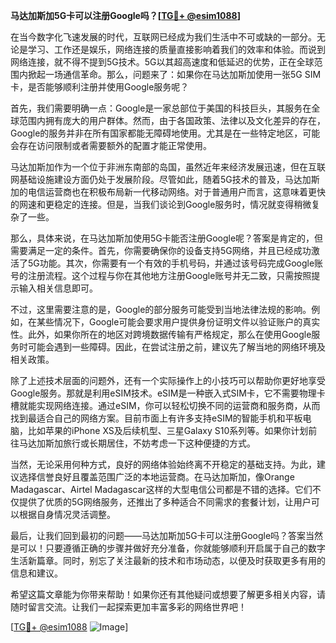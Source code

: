 **马达加斯加5G卡可以注册Google吗？[[TG💪+ @esim1088](https://t.me/s/esim1088)]**

在当今数字化飞速发展的时代，互联网已经成为我们生活中不可或缺的一部分。无论是学习、工作还是娱乐，网络连接的质量直接影响着我们的效率和体验。而说到网络连接，就不得不提到5G技术。5G以其超高速度和低延迟的优势，正在全球范围内掀起一场通信革命。那么，问题来了：如果你在马达加斯加使用一张5G SIM卡，是否能够顺利注册并使用Google服务呢？

首先，我们需要明确一点：Google是一家总部位于美国的科技巨头，其服务在全球范围内拥有庞大的用户群体。然而，由于各国政策、法律以及文化差异的存在，Google的服务并非在所有国家都能无障碍地使用。尤其是在一些特定地区，可能会存在访问限制或者需要额外的配置才能正常使用。

马达加斯加作为一个位于非洲东南部的岛国，虽然近年来经济发展迅速，但在互联网基础设施建设方面仍处于发展阶段。尽管如此，随着5G技术的普及，马达加斯加的电信运营商也在积极布局新一代移动网络。对于普通用户而言，这意味着更快的网速和更稳定的连接。但是，当我们谈论到Google服务时，情况就变得稍微复杂了一些。

那么，具体来说，在马达加斯加使用5G卡能否注册Google呢？答案是肯定的，但需要满足一定的条件。首先，你需要确保你的设备支持5G网络，并且已经成功激活了5G功能。其次，你需要有一个有效的手机号码，并通过该号码完成Google账号的注册流程。这个过程与你在其他地方注册Google账号并无二致，只需按照提示输入相关信息即可。

不过，这里需要注意的是，Google的部分服务可能受到当地法律法规的影响。例如，在某些情况下，Google可能会要求用户提供身份证明文件以验证账户的真实性。此外，如果你所在的地区对跨境数据传输有严格规定，那么在使用Google服务时可能会遇到一些障碍。因此，在尝试注册之前，建议先了解当地的网络环境及相关政策。

除了上述技术层面的问题外，还有一个实际操作上的小技巧可以帮助你更好地享受Google服务。那就是利用eSIM技术。eSIM是一种嵌入式SIM卡，它不需要物理卡槽就能实现网络连接。通过eSIM，你可以轻松切换不同的运营商和服务商，从而找到最适合自己的网络方案。目前市面上有许多支持eSIM的智能手机和平板电脑，比如苹果的iPhone XS及后续机型、三星Galaxy S10系列等。如果你计划前往马达加斯加旅行或长期居住，不妨考虑一下这种便捷的方式。

当然，无论采用何种方式，良好的网络体验始终离不开稳定的基础支持。为此，建议选择信誉良好且覆盖范围广泛的本地运营商。在马达加斯加，像Orange Madagascar、Airtel Madagascar这样的大型电信公司都是不错的选择。它们不仅提供了优质的5G网络服务，还推出了多种适合不同需求的套餐计划，让用户可以根据自身情况灵活调整。

最后，让我们回到最初的问题——马达加斯加5G卡可以注册Google吗？答案当然是可以！只要遵循正确的步骤并做好充分准备，你就能够顺利开启属于自己的数字生活新篇章。同时，别忘了关注最新的技术和市场动态，以便及时获取更多有用的信息和建议。

希望这篇文章能为你带来帮助！如果你还有其他疑问或想要了解更多相关内容，请随时留言交流。让我们一起探索更加丰富多彩的网络世界吧！

[[TG💪+ @esim1088](https://t.me/s/esim1088) ![Image](https://i.postimg.cc/4NQfJmqS/Snipaste-2025-05-13-00-14-12.png)]